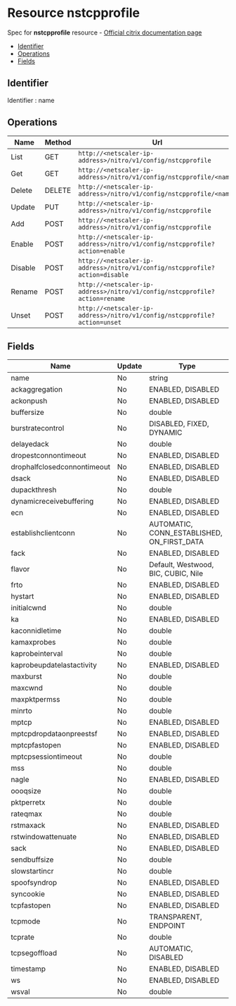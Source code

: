# Resource nstcpprofile

Spec for **nstcpprofile** resource - [Official citrix documentation page](https://developer-docs.citrix.com/projects/netscaler-nitro-api/en/12.0/configuration/ns/nstcpprofile/nstcpprofile/)

- [Identifier](#identifier)
- [Operations](#operations)
- [Fields](#fields)

## Identifier

Identifier : name

## Operations

| Name | Method | Url |
|----|----|----|
| List | GET | `http://<netscaler-ip-address>/nitro/v1/config/nstcpprofile` |
| Get | GET | `http://<netscaler-ip-address>/nitro/v1/config/nstcpprofile/<name>` |
| Delete | DELETE | `http://<netscaler-ip-address>/nitro/v1/config/nstcpprofile/<name>` |
| Update | PUT | `http://<netscaler-ip-address>/nitro/v1/config/nstcpprofile` |
| Add | POST | `http://<netscaler-ip-address>/nitro/v1/config/nstcpprofile` |
| Enable | POST | `http://<netscaler-ip-address>/nitro/v1/config/nstcpprofile?action=enable` |
| Disable | POST | `http://<netscaler-ip-address>/nitro/v1/config/nstcpprofile?action=disable` |
| Rename | POST | `http://<netscaler-ip-address>/nitro/v1/config/nstcpprofile?action=rename` |
| Unset | POST | `http://<netscaler-ip-address>/nitro/v1/config/nstcpprofile?action=unset` |

## Fields

| Name | Update | Type |
|----|----|----|
| name | No | string |
| ackaggregation | No | ENABLED, DISABLED |
| ackonpush | No | ENABLED, DISABLED |
| buffersize | No | double |
| burstratecontrol | No | DISABLED, FIXED, DYNAMIC |
| delayedack | No | double |
| dropestconnontimeout | No | ENABLED, DISABLED |
| drophalfclosedconnontimeout | No | ENABLED, DISABLED |
| dsack | No | ENABLED, DISABLED |
| dupackthresh | No | double |
| dynamicreceivebuffering | No | ENABLED, DISABLED |
| ecn | No | ENABLED, DISABLED |
| establishclientconn | No | AUTOMATIC, CONN_ESTABLISHED, ON_FIRST_DATA |
| fack | No | ENABLED, DISABLED |
| flavor | No | Default, Westwood, BIC, CUBIC, Nile |
| frto | No | ENABLED, DISABLED |
| hystart | No | ENABLED, DISABLED |
| initialcwnd | No | double |
| ka | No | ENABLED, DISABLED |
| kaconnidletime | No | double |
| kamaxprobes | No | double |
| kaprobeinterval | No | double |
| kaprobeupdatelastactivity | No | ENABLED, DISABLED |
| maxburst | No | double |
| maxcwnd | No | double |
| maxpktpermss | No | double |
| minrto | No | double |
| mptcp | No | ENABLED, DISABLED |
| mptcpdropdataonpreestsf | No | ENABLED, DISABLED |
| mptcpfastopen | No | ENABLED, DISABLED |
| mptcpsessiontimeout | No | double |
| mss | No | double |
| nagle | No | ENABLED, DISABLED |
| oooqsize | No | double |
| pktperretx | No | double |
| rateqmax | No | double |
| rstmaxack | No | ENABLED, DISABLED |
| rstwindowattenuate | No | ENABLED, DISABLED |
| sack | No | ENABLED, DISABLED |
| sendbuffsize | No | double |
| slowstartincr | No | double |
| spoofsyndrop | No | ENABLED, DISABLED |
| syncookie | No | ENABLED, DISABLED |
| tcpfastopen | No | ENABLED, DISABLED |
| tcpmode | No | TRANSPARENT, ENDPOINT |
| tcprate | No | double |
| tcpsegoffload | No | AUTOMATIC, DISABLED |
| timestamp | No | ENABLED, DISABLED |
| ws | No | ENABLED, DISABLED |
| wsval | No | double |

